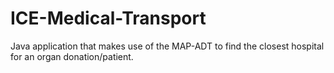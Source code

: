 # ICE-Medical-Transport
Java application that makes use of the MAP-ADT to find the closest hospital for an organ donation/patient.
